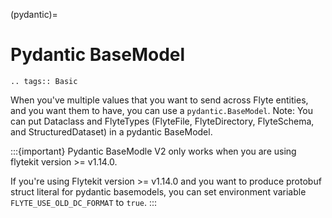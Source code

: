 (pydantic)=

# Pydantic BaseModel

```{eval-rst}
.. tags:: Basic
```

When you've multiple values that you want to send across Flyte entities, and you want them to have, you can use a `pydantic.BaseModel`.
Note:
You can put Dataclass and FlyteTypes (FlyteFile, FlyteDirectory, FlyteSchema, and StructuredDataset) in a pydantic BaseModel.

:::{important}
Pydantic BaseModle V2 only works when you are using flytekit version >= v1.14.0.

If you're using Flytekit version >= v1.14.0 and you want to produce protobuf struct literal for pydantic basemodels, 
you can set environment variable  `FLYTE_USE_OLD_DC_FORMAT` to `true`.
:::
